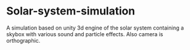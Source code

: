 # Solar-system-simulation
A simulation based on unity 3d engine of the solar system containing a skybox with various sound and particle effects. Also camera is orthographic.
